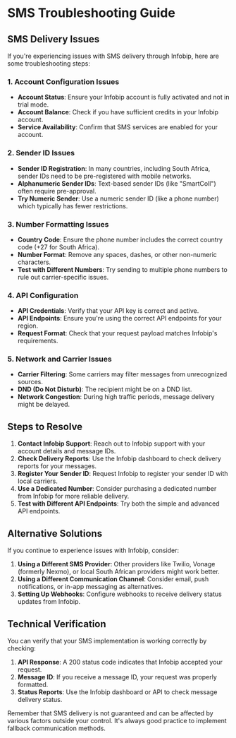 # SMS Troubleshooting Guide

## SMS Delivery Issues

If you're experiencing issues with SMS delivery through Infobip, here are some troubleshooting steps:

### 1. Account Configuration Issues

- **Account Status**: Ensure your Infobip account is fully activated and not in trial mode.
- **Account Balance**: Check if you have sufficient credits in your Infobip account.
- **Service Availability**: Confirm that SMS services are enabled for your account.

### 2. Sender ID Issues

- **Sender ID Registration**: In many countries, including South Africa, sender IDs need to be pre-registered with mobile networks.
- **Alphanumeric Sender IDs**: Text-based sender IDs (like "SmartColl") often require pre-approval.
- **Try Numeric Sender**: Use a numeric sender ID (like a phone number) which typically has fewer restrictions.

### 3. Number Formatting Issues

- **Country Code**: Ensure the phone number includes the correct country code (+27 for South Africa).
- **Number Format**: Remove any spaces, dashes, or other non-numeric characters.
- **Test with Different Numbers**: Try sending to multiple phone numbers to rule out carrier-specific issues.

### 4. API Configuration

- **API Credentials**: Verify that your API key is correct and active.
- **API Endpoints**: Ensure you're using the correct API endpoints for your region.
- **Request Format**: Check that your request payload matches Infobip's requirements.

### 5. Network and Carrier Issues

- **Carrier Filtering**: Some carriers may filter messages from unrecognized sources.
- **DND (Do Not Disturb)**: The recipient might be on a DND list.
- **Network Congestion**: During high traffic periods, message delivery might be delayed.

## Steps to Resolve

1. **Contact Infobip Support**: Reach out to Infobip support with your account details and message IDs.
2. **Check Delivery Reports**: Use the Infobip dashboard to check delivery reports for your messages.
3. **Register Your Sender ID**: Request Infobip to register your sender ID with local carriers.
4. **Use a Dedicated Number**: Consider purchasing a dedicated number from Infobip for more reliable delivery.
5. **Test with Different API Endpoints**: Try both the simple and advanced API endpoints.

## Alternative Solutions

If you continue to experience issues with Infobip, consider:

1. **Using a Different SMS Provider**: Other providers like Twilio, Vonage (formerly Nexmo), or local South African providers might work better.
2. **Using a Different Communication Channel**: Consider email, push notifications, or in-app messaging as alternatives.
3. **Setting Up Webhooks**: Configure webhooks to receive delivery status updates from Infobip.

## Technical Verification

You can verify that your SMS implementation is working correctly by checking:

1. **API Response**: A 200 status code indicates that Infobip accepted your request.
2. **Message ID**: If you receive a message ID, your request was properly formatted.
3. **Status Reports**: Use the Infobip dashboard or API to check message delivery status.

Remember that SMS delivery is not guaranteed and can be affected by various factors outside your control. It's always good practice to implement fallback communication methods.
